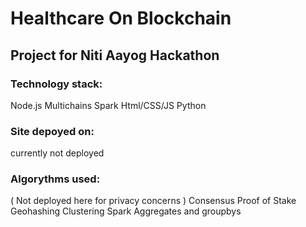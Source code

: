 # Healthcare On Blockchain

## Project for Niti Aayog Hackathon

### Technology stack:
Node.js
Multichains
Spark
Html/CSS/JS
Python

### Site depoyed on:
currently not deployed

### Algorythms used: 
( Not deployed here for privacy concerns )
Consensus Proof of Stake
Geohashing
Clustering
Spark Aggregates and groupbys